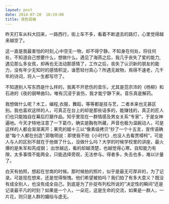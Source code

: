 ```yaml
---
layout: post
date: 2014-07-20  10:19:00
title: 夜色斑斓
---
```



昨天打车从科大回来，一路西行，街上车不多，看着不断退去的路灯，心里觉得越来越空了。

这一直是我最害怕的时刻,心中空无一物，却不得宁静。不知身在何处，将往何处，不知道自己想要什么，想做什么。遇见了海燕之后，我几乎丧失了爱的能力,遇见那么多女孩，却再也无法动那感情了，工作之后，丧失了认识新的朋友的能力，没有年少无知时的感情积淀，谁愿轻付真心？所遇无故物，焉得不速老，几千年的诗词，将人一生都写尽了。


不知道别人写东西是什么样的，我离不开悲伤的音乐，尤其是范宗沛的《杨柳》和石进的《夜的钢琴曲5》。唯有沉浸于哀伤，我才能宁静下来。音乐真是解药。

我想做什么呢？木工，编程,衣服，舞蹈，等等都是技与艺，二者本来也无甚区别。我也喜欢这样的人，可真正在台上的却是那些话多的，能赚钱的，真正的匠人们也只能独自在幕后打磨作品。知乎里现在一群情感及男女关系“专家”，于是女神遍地。今天才特地注意了一下葛巾，确实是胸有所藏，声音也极为温婉动人，可是这样的人都会渐渐离开；果壳的姬十三以“像素级拷贝“抄了一个十五言，宣传语确是“每个人都在创造”;郭敬明说：即使我不拍《小时代》,也没人去看贾樟柯“，可是人与人的区别不就在于他做了什么，没做什么吗？大学的时候学校里的讲座，最火爆的是朱军和芮成钢；
出世越远，看的却越清楚，也越觉得心寒。自知能力有限，太多事情不能两全，只能选择旁观，无法参与。得者多，失去也多，难以计量了。

白天有拍照，想起在甘南的时候。那时候拍的照片，似乎是最无可厚非的，为了记录。可是现在想来，还是觉得惭愧。他们希望被拍吗？我们拍了有多大意义？既没有成全别人，也没有成全自己。到底是为了扑捉布列松所说的”决定性的瞬间“还是记录最平凡的时刻？如果是一个人，一朵花，这是生命的交流，如果是一群人，一片花，则只是人群的媚俗与虚无。


